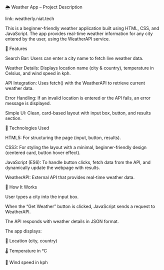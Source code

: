 🌦️ Weather App – Project Description

link: weatherly.niat.tech

This is a beginner-friendly weather application built using HTML, CSS, and JavaScript. The app provides real-time weather information for any city entered by the user, using the WeatherAPI service.

🔹 Features

Search Bar: Users can enter a city name to fetch live weather data.

Weather Details: Displays location name (city & country), temperature in Celsius, and wind speed in kph.

API Integration: Uses fetch() with the WeatherAPI to retrieve current weather data.

Error Handling: If an invalid location is entered or the API fails, an error message is displayed.

Simple UI: Clean, card-based layout with input box, button, and results section.

🔹 Technologies Used

HTML5: For structuring the page (input, button, results).

CSS3: For styling the layout with a minimal, beginner-friendly design (centered card, button hover effect).

JavaScript (ES6): To handle button clicks, fetch data from the API, and dynamically update the webpage with results.

WeatherAPI: External API that provides real-time weather data.

🔹 How It Works

User types a city into the input box.

When the “Get Weather” button is clicked, JavaScript sends a request to WeatherAPI.

The API responds with weather details in JSON format.

The app displays:

📍 Location (city, country)

🌡️ Temperature in °C

💨 Wind speed in kph
